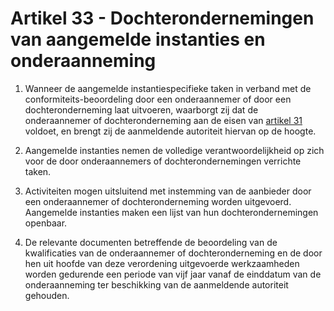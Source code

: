 # Artikel 33 - Dochterondernemingen van aangemelde instanties en onderaanneming

1. Wanneer de aangemelde instantiespecifieke taken in verband met de conformiteits-beoordeling door een onderaannemer of door een dochteronderneming laat uitvoeren, waarborgt zij dat de onderaannemer of dochteronderneming aan de eisen van [artikel 31](a31.md) voldoet, en brengt zij de aanmeldende autoriteit hiervan op de hoogte.

2. Aangemelde instanties nemen de volledige verantwoordelijkheid op zich voor de door onderaannemers of dochterondernemingen verrichte taken.

3. Activiteiten mogen uitsluitend met instemming van de aanbieder door een onderaannemer of dochteronderneming worden uitgevoerd. Aangemelde instanties maken een lijst van hun dochterondernemingen openbaar.

4. De relevante documenten betreffende de beoordeling van de kwalificaties van de onderaannemer of dochteronderneming en de door hen uit hoofde van deze verordening uitgevoerde werkzaamheden worden gedurende een periode van vijf jaar vanaf de einddatum van de onderaanneming ter beschikking van de aanmeldende autoriteit gehouden.
